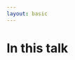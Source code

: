 ```yaml
---
layout: basic
---
```


# In this talk

<div class="w-full h-[470px] flex justify-center items-center">
  <!-- TODO better remove white background in all SVG files and then remove negative z-index here that places the image behind the emojis -->
  <TalkOverviewSvg class="w-[100%] -z-105" />
</div>

<!-- dummy only to force the click count on this slide manually -->
<div v-click="4" />

<!--
- Motivation: Why 3D in the Web?
- with real world example
- with demo
- Which tool for which job?
-->
